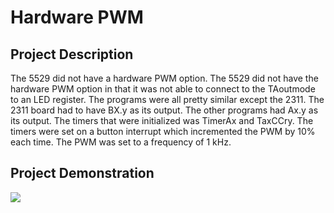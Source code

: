 # Hardware PWM
## Project Description
The 5529 did not have a hardware PWM option.  The 5529 did not have the hardware PWM option in that it was not able to connect to the TAoutmode to an LED register.  The programs were all pretty similar except the 2311.  The 2311 board had to have BX.y as its output.  The other programs had Ax.y as its output.  The timers that were initialized was TimerAx and TaxCCry.  The timers were set on a button interrupt which incremented the PWM by 10% each time.  The PWM was set to a frequency of 1 kHz.

## Project Demonstration
![](https://media.giphy.com/media/3ov9k7EOnOUcq3ZQpq/giphy.gif)
